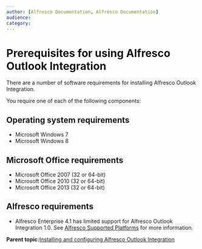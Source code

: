 ```yaml
---
author: [Alfresco Documentation, Alfresco Documentation]
audience: 
category: 
---
```


# Prerequisites for using Alfresco Outlook Integration

There are a number of software requirements for installing Alfresco Outlook Integration.

You require one of each of the following components:

## Operating system requirements

-   Microsoft Windows 7
-   Microsoft Windows 8

## Microsoft Office requirements

-   Microsoft Office 2007 \(32 or 64-bit\)
-   Microsoft Office 2010 \(32 or 64-bit\)
-   Microsoft Office 2013 \(32 or 64-bit\)

## Alfresco requirements

-   Alfresco Enterprise 4.1 has limited support for Alfresco Outlook Integration 1.0. See [Alfresco Supported Platforms](https://www.alfresco.com/services/subscription/supported-platforms) for more information.

**Parent topic:**[Installing and configuring Alfresco Outlook Integration](../concepts/Outlook-install-intro.md)

